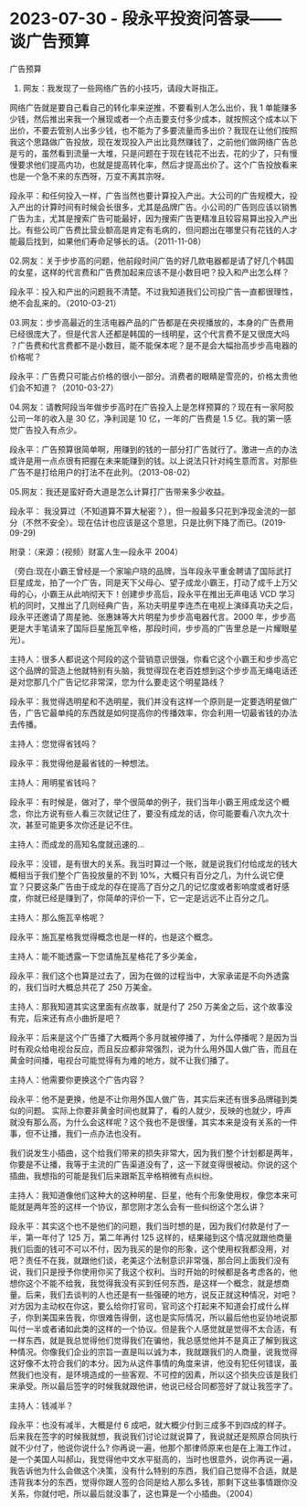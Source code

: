 # 2023-07-30 - 段永平投资问答录——谈广告预算

广告预算 

01. 网友：我发现了一些网络广告的小技巧，请段大哥指正。

网络广告就是要自己看自己的转化率来逆推，不要看别人怎么出价，我 1 单能赚多少钱，然后推出来我一个展现或者一个点击要支付多少成本，就按照这个成本以下出价，不要去管别人出多少钱，也不能为了多要流量而多出价？我现在让他们按照我这个思路做广告投放，现在发现投入产出比竟然赚钱了，之前他们做网络广告总是亏的，虽然看到流量一大堆，只是问题在于现在钱花不出去，花的少了，只有慢慢要求他们提高内功，也就是提高转化率，然后才提高出价了。这个广告投放看来也是一个急不来的东西呀，万变不离其宗呀。

段永平：和任何投入一样，广告当然也要计算投入产出。大公司的广告规模大，投入产出的计算时间有时候会长很多，尤其是品牌广告。小公司的广告则应该以销售广告为主，尤其是搜索广告可能最好，因为搜索广告更精准且较容易算出投入产出比。有些公司广告费比营业额高是肯定有毛病的，但问题出在哪里只有花钱的人才能最后找到，如果他们寿命足够长的话。（2011-11-08）

02.网友：关于步步高的问题，他前段时间广告的好几款电器都是请了好几个韩国的女星，这样的代言费和广告费加起来应该不是小数目吧？投入和产出怎么样？

段永平：投入和产出的问题我不清楚。不过我知道我们公司投广告一直都很理性，绝不会乱来的。（2010-03-21）

03.网友：步步高最近的生活电器产品的广告都是在央视播放的，本身的广告费用已经很庞大了，但是代言人还都是韩国的一线明星，这个代言费不是又很庞大吗 ？广告费和代言费都不是小数目，能不能保本呢？是不是会大幅抬高步步高电器的价格呢？

段永平：广告费只可能占价格的很小一部分。消费者的眼睛是雪亮的，价格太贵他们会不知道？（2010-03-27）

04.网友：请教阿段当年做步步高时在广告投入上是怎样预算的？现在有一家阿胶公司一年的收入是 30 亿，净利润是 10 亿，一年的广告费是 1.5 亿。我的第一感觉广告投入有点少。

段永平：广告预算很简单啊，用赚到的钱的一部分打广告就行了。激进一点的办法或许是用一点点很有把握在未来能赚到的钱。以上说法只针对纯生意而言。对那些广告不是打给用户的打法不在此列。（2013-08-02）

05.网友：我还是蛮好奇大道是怎么计算打广告带来多少收益。

段永平： 我没算过（不知道算不算大秘密？），但一般最多只花到净现金流的一部分（不然不安全）。现在估计也应该是这个意思，只是比例下降了而已。(2019-09-29)

附录：（来源：(视频）财富人生—段永平 2004） 

（旁白:现在小霸王曾经是一个家喻户晓的品牌，当年段永平重金聘请了国际武打巨星成龙，拍了一个广告，同是天下父母心、望子成龙小霸王，打动了成千上万父母的心，小霸王从此响彻天下！创建步步高后，段永平在推出无声电话 VCD 学习机的同时，又推出了几则经典广告，系功夫明星李连杰在电视上演绎真功夫之后，段永平还邀请了周星驰、张惠妹等大片明星为步步高电器代言。2000 年，步步高更是大手笔请来了国际巨星施瓦辛格，那段时间，步步高的广告里总是一片耀眼星光）。

主持人：很多人都说这个阿段的这个营销意识很强，你看它这个小霸王和步步高它这个品牌的营造上他就特别有头脑，我觉得现在老百姓想到这个步步高无绳电话还是对您那几个广告记忆非常深，您为什么要走这个明星路线？

段永平：我觉得选明星和不选明星，我们并没有这样一个原则是一定要选明星做广告，广告它最单纯的东西就是如何提高你的传播效率，你会利用一切最省钱的办法去传播。

主持人：您觉得省钱吗？

段永平：我觉得他是最省钱的一种想法。

主持人：用明星省钱吗？

段永平：有时候是，做对了，举个很简单的例子，我们当年小霸王用成龙这个概念，你比方说有些人看三次就记住了，要没有成龙的话，你可能要看八次九次十次，甚至可能更多次你还是记不住。

主持人：而成龙的高知名度就迅速的…

段永平：没错，是有很大的关系。我当时算过一个账，就是说我们付给成龙的钱大概相当于我们整个广告投放量的不到 10%，大概只有百分之几，为什么说它便宜？只要这条广告由于成龙的存在提高了百分之几的记忆度或者影响度或者好感度，你就已经是赚到了，你简单的评价一下，它一定是远远不止百分之几。

主持人：那么施瓦辛格呢？

段永平：施瓦星格我觉得概念也是一样的，也是这个概念。

主持人：能不能透露一下您请施瓦星格花了多少美金，

段永平：我们这个也算是过去了，因为在做的过程当中，大家承诺是不向外透露的，我们当时大概总共花了 250 万美金。

主持人：那我知道其实这里面有点故事，就是付了 250 万美金之后，这个故事没有完，后来还有点小曲折是吧？

段永平：后来是这个广告播了大概两个多月就被停播了，为什么停播呢？是因为当时有观众给电视台反应，而且反应都非常强烈，说为什么用外国人做广告，而且在黄金时间播，电视台可能觉得有为难的地方，就不让我们播了。

主持人：他需要你更换这个广告内容？

段永平：他不是更换，他是不让你用外国人做广告，其实后来还有很多品牌碰到类似的问题。 实际上你要非黄金时间也就算了，看的人就少，反映的也就少，呼声就没有那么高，为什么会这样呢？这个我也不是很懂，其实本来是没有关系的一件事，但不让播，我们一点办法也没有。

我们说发生小插曲，这个给我们带来的损失非常大，因为我们整个计划都是两年，你要是不让播，我等于主流的广告渠道没有了，这一下就变得很被动。你说的这个插曲，我想指的可能是我们后来跟斯瓦辛格稍微有点纠纷。

主持人：我知道像他们这种大的这种明星、巨星，他有个形象使用权，像您本来可能就是两年签的这样一个协议，那您刚才怎么会有一些纠纷这个怎么讲？

段永平：其实这个也不是他们的问题，我们当时想的是，因为我们付款是付了一半，第一年付了 125 万，第二年再付 125 这样的，结果碰到这个情况就跟他商量我们后面的钱可不可以不付，因为我买的是你的形象，这个使用权我都没用，对吧？责任不在我，就跟他们谈，老美这个法制意识非常强，那合同上面我们没有说，我们只是授予你使用你买了我这个权利。当时开始的时候都是各考虑各的，他想你这个不能不给我，我觉得我没有买到任何东西，是这样一个概念，就是想商量。后来，我们去谈判的人也还是有一些强硬的地方，说反正就这种情况，对吧？对方因为主动权在你这，要么给你打官司，官司这个打起来不知道会打成什么样子，你到美国来告我，你很难告得倒，这也是实际情况，所以最后他也妥协地说那叫付一半或者诸如此类的这样的一个协议。但是我个人感觉就是觉得不太合适，有一样东西，就是我总觉得他们觉得我们在骗他，我总感觉他并不是真正了解到我这种情况。你像我们企业的宗旨一直是叫以诚为本，我就跟我们的人商量，说我觉得这好像不太符合我们的本分。因为从这件事情的角度来讲，他没有犯任何错误，虽然我们也没有，是环境造成的一些客观、不可控的因素，所以这个损失应该是我们来承受。所以最后签字的时候我就跟他讲，他说已经合同都签好了就让我签字了。

主持人：钱减半？

段永平：也没有减半，大概是付 6 成吧，就大概少付到三成多不到四成的样子。后来我在签字的时候我就想，我说我们讨论过就说算了，我说就还是照原合同执行就不少付了，他说你说什么? 你再说一遍，他那个那律师原来也是在上海工作过，是一个美国人叫郝山，我觉得他中文水平挺高的，当时也很意外，说你再说一遍，我告诉他为什么会做这个决策，没有什么特别的东西，我们自己觉得不合适，就是违背我本分的东西，觉得你跟人签的合同是给人那么多钱，那剩下这些事情跟你没关系，你就付吧，所以最后就没事了，这也算是一个小插曲。（2004）